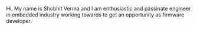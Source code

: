 
Hi, My name is Shobhit Verma and I am enthusiastic and passinate engineer in embedded industry working towards to get an opportunity as firmware developer.
